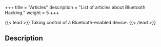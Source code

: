 +++
title = "Articles"
description = "List of articles about Bluetooth Hacking."
weight = 5
+++

{{< lead >}}
Taking control of a Bluetooth-enabled device.
{{< /lead >}}

## Description